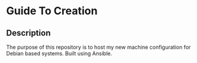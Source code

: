 # Guide To Creation

## Description
The purpose of this repository is to host my new machine configuration for Debian based systems.
Built using Ansible.
